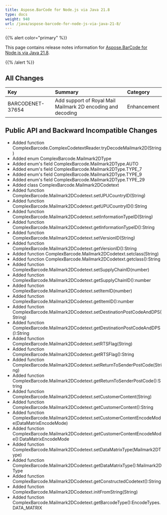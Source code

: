 ```yaml
---
title: Aspose.BarCode for Node.js via Java 21.8
type: docs
weight: 940
url: /java/aspose-barcode-for-node-js-via-java-21-8/
---
```


{{% alert color="primary" %}} 

This page contains release notes information for [Aspose.BarCode for Node.js via Java 21.8](https://downloads.aspose.com/barcode/nodejs/new-releases/aspose.barcode-for-node.js-via-java-21.8/).

{{% /alert %}} 
## **All Changes**

|**Key**|**Summary**|**Category**|
| :- | :- | :- |
|BARCODENET-37654|Add support of Royal Mail Mailmark 2D encoding and decoding|Enhancement|

## **Public API and Backward Incompatible Changes**

- Added function  ComplexBarcode.ComplexCodetextReader.tryDecodeMailmark2D(String)
- Added enum ComplexBarcode.Mailmark2DType
- Added enum's field ComplexBarcode.Mailmark2DType.AUTO
- Added enum's field ComplexBarcode.Mailmark2DType.TYPE_7
- Added enum's field ComplexBarcode.Mailmark2DType.TYPE_9
- Added enum's field ComplexBarcode.Mailmark2DType.TYPE_29
- Added class ComplexBarcode.Mailmark2DCodetext
- Added function ComplexBarcode.Mailmark2DCodetext.setUPUCountryID(String)
- Added function ComplexBarcode.Mailmark2DCodetext.getUPUCountryID():String
- Added function ComplexBarcode.Mailmark2DCodetext.setInformationTypeID(String)
- Added function ComplexBarcode.Mailmark2DCodetext.getInformationTypeID():String
- Added function ComplexBarcode.Mailmark2DCodetext.setVersionID(String)
- Added function ComplexBarcode.Mailmark2DCodetext.getVersionID():String
- Added function ComplexBarcode.Mailmark2DCodetext.setclass(String)
- Added function ComplexBarcode.Mailmark2DCodetext.getclass():String
- Added function ComplexBarcode.Mailmark2DCodetext.setSupplyChainID(number)
- Added function ComplexBarcode.Mailmark2DCodetext.getSupplyChainID():number
- Added function ComplexBarcode.Mailmark2DCodetext.setItemID(number)
- Added function ComplexBarcode.Mailmark2DCodetext.getItemID():number
- Added function ComplexBarcode.Mailmark2DCodetext.setDestinationPostCodeAndDPS(String)
- Added function ComplexBarcode.Mailmark2DCodetext.getDestinationPostCodeAndDPS():String
- Added function ComplexBarcode.Mailmark2DCodetext.setRTSFlag(String)
- Added function ComplexBarcode.Mailmark2DCodetext.getRTSFlag():String
- Added function ComplexBarcode.Mailmark2DCodetext.setReturnToSenderPostCode(String)
- Added function ComplexBarcode.Mailmark2DCodetext.getReturnToSenderPostCode():String
- Added function ComplexBarcode.Mailmark2DCodetext.setCustomerContent(String)
- Added function ComplexBarcode.Mailmark2DCodetext.getCustomerContent():String
- Added function ComplexBarcode.Mailmark2DCodetext.setCustomerContentEncodeMode(DataMatrixEncodeMode)
- Added function ComplexBarcode.Mailmark2DCodetext.getCustomerContentEncodeMode():DataMatrixEncodeMode
- Added function ComplexBarcode.Mailmark2DCodetext.setDataMatrixType(Mailmark2DType)
- Added function ComplexBarcode.Mailmark2DCodetext.getDataMatrixType():Mailmark2DType
- Added function ComplexBarcode.Mailmark2DCodetext.getConstructedCodetext():String
- Added function ComplexBarcode.Mailmark2DCodetext.initFromString(String)
- Added function ComplexBarcode.Mailmark2DCodetext.getBarcodeType():EncodeTypes.DATA_MATRIX
